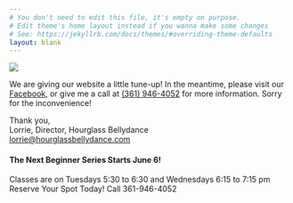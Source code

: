 ```yaml
---
# You don't need to edit this file, it's empty on purpose.
# Edit theme's home layout instead if you wanna make some changes
# See: https://jekyllrb.com/docs/themes/#overriding-theme-defaults
layout: blank
---
```


<img src="http://hourglassbellydance.com/images/hourglass-bellydance.png" />

We are giving our website a little tune-up! In the meantime, please visit our <a href="https://www.facebook.com/Hourglass-Bellydance-Studio-128096677236090/">Facebook</a>, or give me a call at <a href="tel:3619464052">(361) 946-4052</a> for more information. Sorry for the inconvenience!

Thank you, <br />
Lorrie, Director, Hourglass Bellydance <br />
<a href="lorrie@hourglassbellydance.com">lorrie@hourglassbellydance.com</a>

<h4>The Next Beginner Series Starts June 6!</h4>
Classes are on Tuesdays 5:30 to 6:30 and Wednesdays 6:15 to 7:15 pm
Reserve Your Spot Today!  Call 361-946-4052
